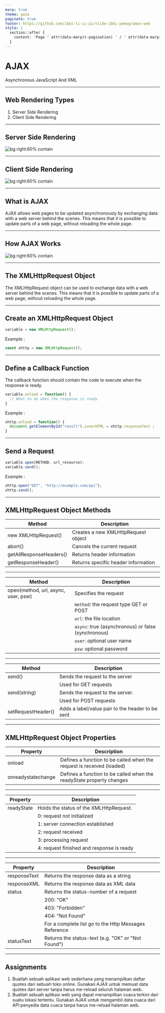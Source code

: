 ```yaml
---
marp: true
theme: gaia
paginate: true
footer: https://github.com/ibbi-ti-ii-p1/slide-ibbi-pemograman-web
style: |
  section::after {
    content: 'Page ' attr(data-marpit-pagination) ' / ' attr(data-marpit-pagination-total);
  }
---
```


# AJAX

Asynchronous JavaScript And XML

<!--
_class: lead
_paginate: skip
-->

---

## Web Rendering Types

1. Server Side Rendering
2. Client Side Rendering

---

## Server Side Rendering

![bg right:60% contain](./images/ajax-2.png)

---

## Client Side Rendering

![bg right:60% contain](./images/ajax-4.png)


---

## What is AJAX

AJAX allows web pages to be updated asynchronously by exchanging data with a web server behind the scenes. This means that it is possible to update parts of a web page, without reloading the whole page.

---

## How AJAX Works

![bg right:60% contain](./images/ajax-3.png)

---

## The XMLHttpRequest Object

The XMLHttpRequest object can be used to exchange data with a web server behind the scenes. This means that it is possible to update parts of a web page, without reloading the whole page.

---

## Create an XMLHttpRequest Object

```js
variable = new XMLHttpRequest();
```
Example : 
```js
const xhttp = new XMLHttpRequest();
```

---

## Define a Callback Function

The callback function should contain the code to execute when the response is ready. 

```js
variable.onload = function() {
  // What to do when the response is ready
}
```
Example : 
```js
xhttp.onload = function() {
  document.getElementById("result").innerHTML = xhttp.responseText ;
}
```
---

## Send a Request

```js
variable.open(METHOD, url_resource);
variable.send();
```
Example : 
```js
xhttp.open("GET", "http://example.com/api");
xhttp.send();
```

---

## XMLHttpRequest Object Methods

|Method|	Description|
|---|---|
|new XMLHttpRequest()|	Creates a new XMLHttpRequest object|
|abort()|	Cancels the current request|
|getAllResponseHeaders()|	Returns header information|
|getResponseHeader()|	Returns specific header information|

---

|Method|	Description|
|---|---|
|open(method, url, async, user, psw)|	Specifies the request|
||`method`: the request type GET or POST|
||`url`: the file location|
||`async`: true (asynchronous) or false (synchronous)|
||`user`: optional user name|
||`psw`: optional password|

---

|Method|	Description|
|---|---|
|send()|	Sends the request to the server|
||Used for GET requests|
|send(string)|	Sends the request to the server.|
||Used for POST requests|
|setRequestHeader()|	Adds a label/value pair to the header to be sent|

---

## XMLHttpRequest Object Properties

|Property|	Description|
|---|---|
|onload|	Defines a function to be called when the request is received (loaded)|
|onreadystatechange|	Defines a function to be called when the readyState property changes|

---
|Property|	Description|
|---|---|
|readyState|	Holds the status of the XMLHttpRequest.|
||0: request not initialized|
||1: server connection established|
||2: request received|
||3: processing request|
||4: request finished and response is ready|
---
|Property|	Description|
|---|---|
|responseText|	Returns the response data as a string|
|responseXML|	Returns the response data as XML data|
|status|	Returns the status-number of a request|
||200: "OK"|
||403: "Forbidden"|
||404: "Not Found"|
||For a complete list go to the Http Messages Reference|
|statusText|	Returns the status-text (e.g. "OK" or "Not Found")|

--- 

## Assignments

1. Buatlah sebuah aplikasi web sederhana yang menampilkan daftar quotes dari sebuah toko online. Gunakan AJAX untuk memuat data quotes dari server tanpa harus me-reload seluruh halaman web.
2. Buatlah sebuah aplikasi web yang dapat menampilkan cuaca terkini dari suatu lokasi tertentu. Gunakan AJAX untuk mengambil data cuaca dari API penyedia data cuaca tanpa harus me-reload halaman web.